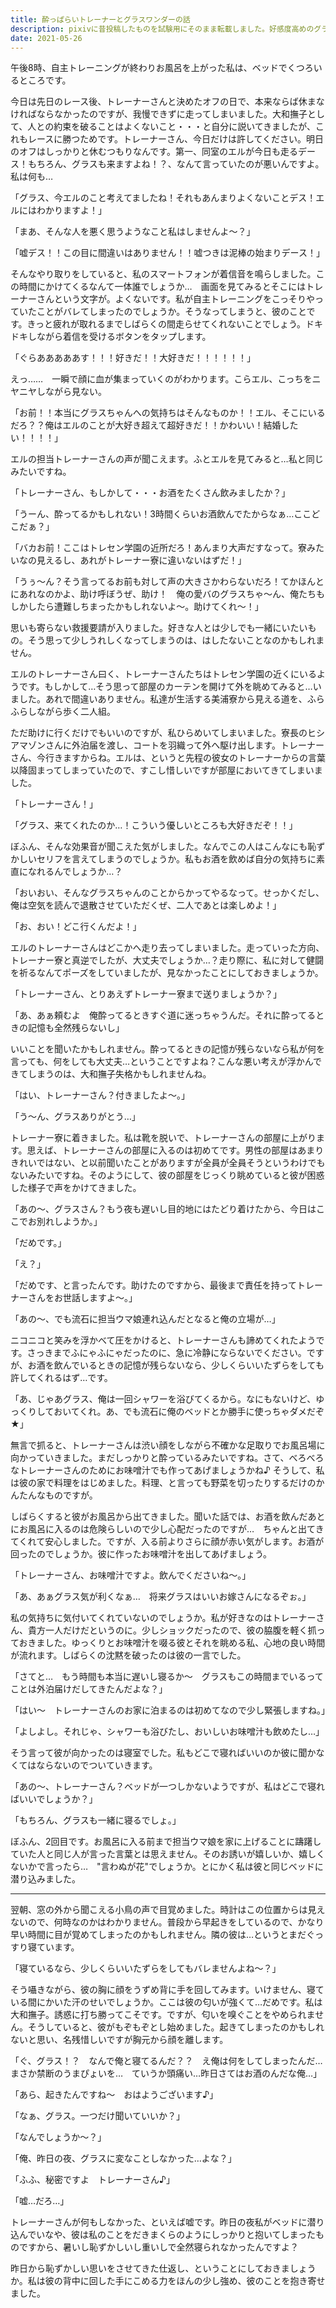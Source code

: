 ```yaml
---
title: 酔っぱらいトレーナーとグラスワンダーの話
description: pixivに昔投稿したものを試験用にそのまま転載しました。好感度高めのグラスワンダーが酔っぱらったトレーナーを介抱してあげる話。3作目ですが、グラスワンダーは初めてなので初投稿です。どうしても文章力が足りずキャラ崩壊気味ですが、どうかお許しください。おかしいところや誤字等の指摘、感想等コメント欄に書いていただけると幸いです。
date: 2021-05-26
---
```


午後8時、自主トレーニングが終わりお風呂を上がった私は、ベッドでくつろいるところです。

今日は先日のレース後、トレーナーさんと決めたオフの日で、本来ならば休まなければならなかったのですが、我慢できずに走ってしまいました。大和撫子として、人との約束を破ることはよくないこと・・・と自分に説いてきましたが、これもレースに勝つためです。トレーナーさん、今日だけは許してください。明日のオフはしっかりと休むつもりなんです。第一、同室のエルが今日も走るデース！もちろん、グラスも来ますよね！？、なんて言っていたのが悪いんですよ。私は何も…


「グラス、今エルのこと考えてましたね！それもあんまりよくないことデス！エルにはわかりますよ！」

「まあ、そんな人を悪く思うようなこと私はしませんよ～？」

「嘘デス！！この目に間違いはありません！！嘘つきは泥棒の始まりデース！」


そんなやり取りをしていると、私のスマートフォンが着信音を鳴らしました。この時間にかけてくるなんて一体誰でしょうか…　画面を見てみるとそこにはトレーナーさんという文字が。よくないです。私が自主トレーニングをこっそりやっていたことがバレてしまったのでしょうか。そうなってしまうと、彼のことです。きっと疲れが取れるまでしばらくの間走らせてくれないことでしょう。ドキドキしながら着信を受けるボタンをタップします。


「ぐらあああああす！！！好きだ！！大好きだ！！！！！！」


えっ……　一瞬で顔に血が集まっていくのがわかります。こらエル、こっちをニヤニヤしながら見ない。


「お前！！本当にグラスちゃんへの気持ちはそんなものか！！エル、そこにいるだろ？？俺はエルのことが大好き超えて超好きだ！！かわいい！結婚したい！！！！」


エルの担当トレーナーさんの声が聞こえます。ふとエルを見てみると…私と同じみたいですね。


「トレーナーさん、もしかして・・・お酒をたくさん飲みましたか？」

「うーん、酔ってるかもしれない！3時間くらいお酒飲んでたからなぁ…ここどこだぁ？」

「バカお前！ここはトレセン学園の近所だろ！あんまり大声だすなって。寮みたいなの見えるし、あれがトレーナー寮に違いないはずだ！」

「うぅ～ん？そう言ってるお前も対して声の大きさかわらないだろ！てかほんとにあれなのかよ、助け呼ぼうぜ、助け！　俺の愛バのグラスちゃ～ん、俺たちもしかしたら遭難しちまったかもしれないよ～。助けてくれ～！」


思いも寄らない救援要請が入りました。好きな人とは少しでも一緒にいたいもの。そう思って少しうれしくなってしまうのは、はしたないことなのかもしれません。

エルのトレーナーさん曰く、トレーナーさんたちはトレセン学園の近くにいるようです。もしかして…そう思って部屋のカーテンを開けて外を眺めてみると…いました。あれで間違いありません。私達が生活する美浦寮から見える道を、ふらふらしながら歩く二人組。

ただ助けに行くだけでもいいのですが、私ひらめいてしまいました。寮長のヒシアマゾンさんに外泊届を渡し、コートを羽織って外へ駆け出します。トレーナーさん、今行きますからね。エルは、というと先程の彼女のトレーナーからの言葉以降固まってしまっていたので、すこし惜しいですが部屋においてきてしまいました。


「トレーナーさん！」

「グラス、来てくれたのか…！こういう優しいところも大好きだぞ！！」


ぼふん、そんな効果音が聞こえた気がしました。なんでこの人はこんなにも恥ずかしいセリフを言えてしまうのでしょうか。私もお酒を飲めば自分の気持ちに素直になれるんでしょうか…？


「おいおい、そんなグラスちゃんのことからかってやるなって。せっかくだし、俺は空気を読んで退散させていただくぜ、二人であとは楽しめよ！」

「お、おい！どこ行くんだよ！」


エルのトレーナーさんはどこかへ走り去ってしまいました。走っていった方向、トレーナー寮と真逆でしたが、大丈夫でしょうか…？走り際に、私に対して健闘を祈るなんてポーズをしていましたが、見なかったことにしておきましょうか。


「トレーナーさん、とりあえずトレーナー寮まで送りましょうか？」

「あ、あぁ頼むよ　俺酔ってるときすぐ道に迷っちゃうんだ。それに酔ってるときの記憶も全然残らないし」


いいことを聞いたかもしれません。酔ってるときの記憶が残らないなら私が何を言っても、何をしても大丈夫…ということですよね？こんな悪い考えが浮かんできてしまうのは、大和撫子失格かもしれませんね。


「はい、トレーナーさん？付きましたよ～。」

「う～ん、グラスありがとう…」


トレーナー寮に着きました。私は靴を脱いで、トレーナーさんの部屋に上がります。思えば、トレーナーさんの部屋に入るのは初めてです。男性の部屋はあまりきれいではない、と以前聞いたことがありますが全員が全員そうというわけでもないみたいですね。そのようにして、彼の部屋をじっくり眺めていると彼が困惑した様子で声をかけてきました。


「あの～、グラスさん？もう夜も遅いし目的地にはたどり着けたから、今日はここでお別れしようか。」

「だめです。」

「え？」

「だめです、と言ったんです。助けたのですから、最後まで責任を持ってトレーナーさんをお世話しますよ～。」

「あの～、でも流石に担当ウマ娘連れ込んだとなると俺の立場が…」


ニコニコと笑みを浮かべて圧をかけると、トレーナーさんも諦めてくれたようです。さっきまでふにゃふにゃだったのに、急に冷静にならないでください。ですが、お酒を飲んでいるときの記憶が残らないなら、少しくらいいたずらをしても許してくれるはず…です。


「あ、じゃあグラス、俺は一回シャワーを浴びてくるから。なにもないけど、ゆっくりしておいてくれ。あ、でも流石に俺のベッドとか勝手に使っちゃダメだぞ★」


無言で抓ると、トレーナーさんは渋い顔をしながら不確かな足取りでお風呂場に向かっていきました。まだしっかりと酔っているみたいですね。さて、べろべろなトレーナーさんのためにお味噌汁でも作ってあげましょうかね♪ そうして、私は彼の家で料理をはじめました。料理、と言っても野菜を切ったりするだけのかんたんなものですが。

しばらくすると彼がお風呂から出てきました。聞いた話では、お酒を飲んだあとにお風呂に入るのは危険らしいので少し心配だったのですが…　ちゃんと出てきてくれて安心しました。ですが、入る前よりさらに顔が赤い気がします。お酒が回ったのでしょうか。彼に作ったお味噌汁を出してあげましょう。


「トレーナーさん、お味噌汁ですよ。飲んでくださいね～。」

「あ、あぁグラス気が利くなぁ…　将来グラスはいいお嫁さんになるぞぉ。」


私の気持ちに気付いてくれていないのでしょうか。私が好きなのはトレーナーさん、貴方一人だけだというのに。少しショックだったので、彼の脇腹を軽く抓っておきました。ゆっくりとお味噌汁を啜る彼とそれを眺める私、心地の良い時間が流れます。しばらくの沈黙を破ったのは彼の一言でした。


「さてと…　もう時間も本当に遅いし寝るか～　グラスもこの時間までいるってことは外泊届けだしてきたんだよな？」

「はい～　トレーナーさんのお家に泊まるのは初めてなので少し緊張しますね。」

「よしよし。それじゃ、シャワーも浴びたし、おいしいお味噌汁も飲めたし…」


そう言って彼が向かったのは寝室でした。私もどこで寝ればいいのか彼に聞かなくてはならないのでついていきます。


「あの～、トレーナーさん？ベッドが一つしかないようですが、私はどこで寝ればいいでしょうか？」

「もちろん、グラスも一緒に寝るでしょ。」


ぼふん、2回目です。お風呂に入る前まで担当ウマ娘を家に上げることに躊躇していた人と同じ人が言った言葉とは思えません。そのお誘いが嬉しいか、嬉しくないかで言ったら…　"言わぬが花"でしょうか。とにかく私は彼と同じベッドに潜り込みました。

---

翌朝、窓の外から聞こえる小鳥の声で目覚めました。時計はこの位置からは見えないので、何時なのかはわかりません。普段から早起きをしているので、かなり早い時間に目が覚めてしまったのかもしれません。隣の彼は…というとまだぐっすり寝ています。


「寝ているなら、少しくらいいたずらをしてもバレませんよね～？」


そう囁きながら、彼の胸に顔をうずめ背に手を回してみます。いけません、寝ている間にかいた汗のせいでしょうか。ここは彼の匂いが強くて…だめです。私は大和撫子。誘惑に打ち勝ってこそです。ですが、匂いを嗅ぐことをやめられません。そうしていると、彼がもぞもぞとし始めました。起きてしまったのかもしれないと思い、名残惜しいですが胸元から顔を離します。


「ぐ、グラス！？　なんで俺と寝てるんだ？？　え俺は何をしてしまったんだ…まさか禁断のうまぴょいを…　ていうか頭痛い…昨日さてはお酒のんだな俺…」

「あら、起きたんですね～　おはようございます♪」

「なぁ、グラス。一つだけ聞いていいか？」

「なんでしょうか～？」

「俺、昨日の夜、グラスに変なことしなかった…よな？」

「ふふ、秘密ですよ　トレーナーさん♪」

「嘘…だろ…」


トレーナーさんが何もしなかった、といえば嘘です。昨日の夜私がベッドに潜り込んでいなや、彼は私のことをだきまくらのようにしっかりと抱いてしまったものですから、暑いし恥ずかしいし重いしで全然寝られなかったんですよ？

昨日から恥ずかしい思いをさせてきた仕返し、ということにしておきましょうか。私は彼の背中に回した手にこめる力をほんの少し強め、彼のことを抱き寄せました。